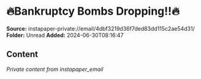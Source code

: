 # 🔥Bankruptcy Bombs Dropping!!🔥

**Source:** instapaper-private://email/4dbf3219d36f7ded83dd115c2ae54d31/
**Folder:** Unread
**Added:** 2024-06-30T08:16:47




## Content
*Private content from instapaper_email*

